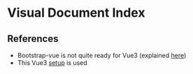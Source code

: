 # Visual Document Index


## References

* Bootstrap-vue is not quite ready for Vue3 (explained [here](https://bootstrap-vue.org/vue3))
* This Vue3 [setup](https://stackblitz.com/edit/bootstrap-vue-with-compat?file=main.js) is used